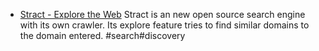 - [Stract - Explore the Web](https://trystract.com/explore) Stract is an new open source search engine with its own crawler. Its explore feature tries to find similar domains to the domain entered. #search#discovery

